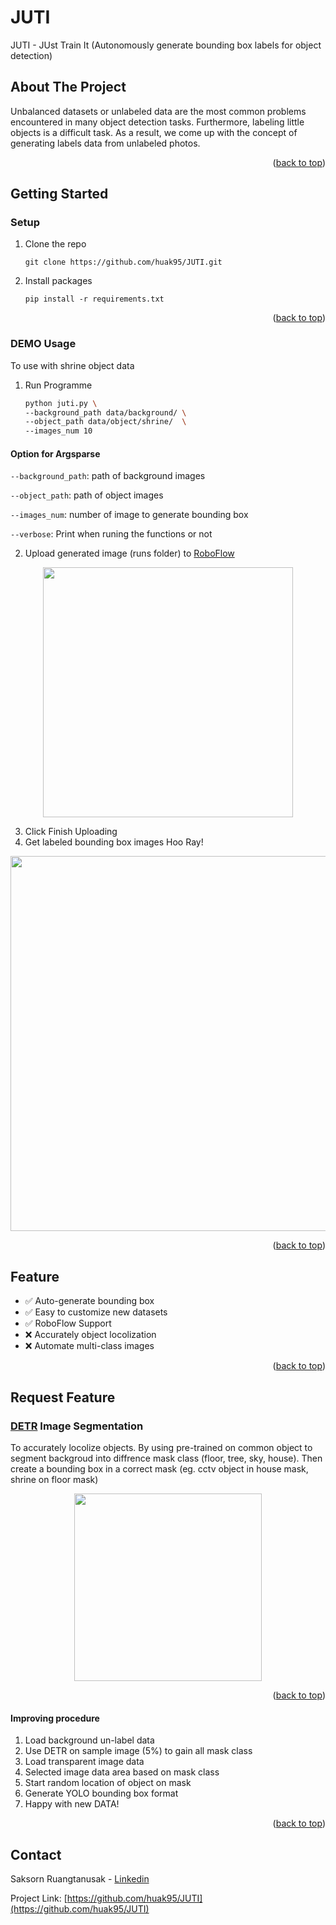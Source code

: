 # JUTI

<div id="top"></div>
JUTI - JUst Train It (Autonomously generate bounding box labels for object detection)
<br />

<!-- ABOUT THE PROJECT -->
## About The Project
Unbalanced datasets or unlabeled data are the most common problems encountered in many object detection tasks. Furthermore, labeling little objects is a difficult task. As a result, we come up with the concept of generating labels data from unlabeled photos.

<p align="right">(<a href="#top">back to top</a>)</p>

<!-- GETTING STARTED -->
## Getting Started
### Setup
1. Clone the repo
   ```
   git clone https://github.com/huak95/JUTI.git
   ```
2. Install packages 
    ```
    pip install -r requirements.txt
    ```
<p align="right">(<a href="#top">back to top</a>)</p>

### DEMO Usage 

To use with shrine object data

1. Run Programme
    ```sh
    python juti.py \
    --background_path data/background/ \
    --object_path data/object/shrine/  \
    --images_num 10 
    ```
#### Option for Argsparse

`--background_path`: path of background images

`--object_path`: path of object images

`--images_num`: number of image to generate bounding box

`--verbose`: Print when runing the functions or not

2. Upload generated image (runs folder) to [RoboFlow](https://roboflow.com/)

<div align="center">
 <img width="400" src="https://user-images.githubusercontent.com/38836072/163729957-f3d99b5a-7a03-4176-a1f3-b9af5d22d9e1.png"></a>
</div>

3. Click Finish Uploading
4. Get labeled bounding box images Hoo Ray!
   
<div align="center">
 <img width="600" src="https://user-images.githubusercontent.com/38836072/163730009-6a24c508-c4b1-4d3f-b32a-dc99384115ac.png"></a>
</div>

<p align="right">(<a href="#top">back to top</a>)</p>

<!-- Feature-->
## Feature
- ✅   Auto-generate bounding box
- ✅   Easy to customize new datasets
- ✅   RoboFlow Support
- ❌   Accurately object locolization
- ❌   Automate multi-class images

<p align="right">(<a href="#top">back to top</a>)</p>

<!--Request Feature-->
## Request Feature
### [DETR](https://github.com/facebookresearch/detr) Image Segmentation 
To accurately locolize objects. By using pre-trained on common object to segment backgroud into diffrence mask class (floor, tree, sky, house). Then create a bounding box in a correct mask (eg. cctv object in house mask, shrine on floor mask)

<div align="center">
 <img width="300" src="https://user-images.githubusercontent.com/38836072/163730659-7c87c59e-b393-46d8-b277-a6920f734c92.png"></a>
</div>

<p align="right">(<a href="#top">back to top</a>)</p>

#### Improving procedure
1. Load background un-label data
2. Use DETR on sample image (5%) to gain all mask class
3. Load transparent image data
4. Selected image data area based on mask class 
5. Start random location of object on mask
6. Generate YOLO bounding box format
7. Happy with new DATA!

<p align="right">(<a href="#top">back to top</a>)</p>

<!-- Contact-->
## Contact
Saksorn Ruangtanusak - [Linkedin](https://www.linkedin.com/in/saksorn/)

Project Link: [https://github.com/huak95/JUTI](https://github.com/huak95/JUTI)
